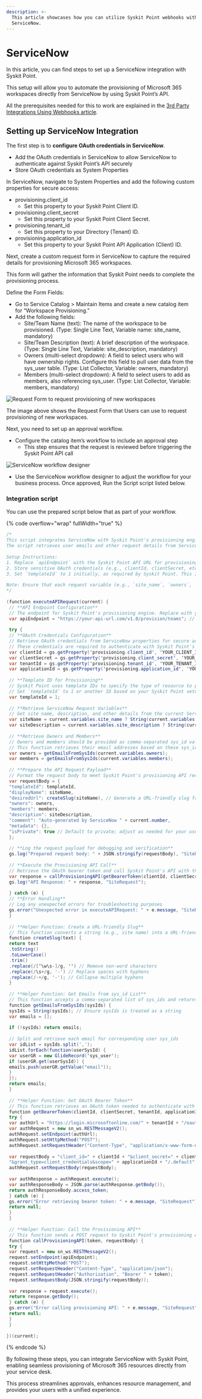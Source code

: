 ```yaml
---
description: >-
  This article showcases how you can utilize Syskit Point webhooks with
  ServiceNow.
---
```


# ServiceNow

In this article, you can find steps to set up a ServiceNow integration with Syskit Point.

This setup will allow you to automate the provisioning of Microsoft 365 workspaces directly from ServiceNow by using Syskit Point’s API.

All the prerequisites needed for this to work are explained in the [3rd Party Integrations Using Webhooks article](webhooks-example.md).

## Setting up ServiceNow Integration

The first step is to **configure OAuth credentials in ServiceNow**.

* Add the OAuth credentials in ServiceNow to allow ServiceNow to authenticate against Syskit Point’s API securely
* Store OAuth credentials as System Properties

In ServiceNow, navigate to System Properties and add the following custom properties for secure access:

* provisioning.client\_id
  * Set this property to your Syskit Point Client ID.
* provisioning.client\_secret
  * Set this property to your Syskit Point Client Secret.
* provisioning.tenant\_id
  * Set this property to your Directory (Tenant) ID.
* provisioning.application\_id
  * Set this property to your Syskit Point API Application (Client) ID.

Next, create a custom request form in ServiceNow to capture the required details for provisioning Microsoft 365 workspaces.

This form will gather the information that Syskit Point needs to complete the provisioning process.

Define the Form Fields:

* Go to Service Catalog > Maintain Items and create a new catalog item for “Workspace Provisioning.”
* Add the following fields:
  * Site/Team Name (text): The name of the workspace to be provisioned. (Type: Single Line Text, Variable name: site\_name, mandatory)
  * Site/Team Description (text): A brief description of the workspace. (Type: Single Line Text, Variable: site\_description, mandatory)
  * Owners (multi-select dropdown): A field to select users who will have ownership rights. Configure this field to pull user data from the sys\_user table. (Type: List Collector, Variable: owners, mandatory)
  * Members (multi-select dropdown): A field to select users to add as members, also referencing sys\_user. (Type: List Collector, Variable: members, mandatory)

![Request Form to request provisioning of new workspaces](../../.gitbook/assets/servicenow-example-request-form.png)

The image above shows the Request Form that Users can use to request provisioning of new workspaces.

Next, you need to set up an approval workflow.

* Configure the catalog item’s workflow to include an approval step
  * This step ensures that the request is reviewed before triggering the Syskit Point API call

![ServiceNow workflow designer](../../.gitbook/assets/servicenow-examples-workflow-approval.png)

* Use the ServiceNow workflow designer to adjust the workflow for your business process. Once approved, Run the Script script listed below.

### Integration script

You can use the prepared script below that as part of your workflow.

{% code overflow="wrap" fullWidth="true" %}
```csharp
/*
This script integrates ServiceNow with Syskit Point's provisioning engine to create a new team based on a ServiceNow request item.
The script retrieves user emails and other request details from ServiceNow, formats the data, and sends it to Syskit Point's provisioning API.
 
Setup Instructions:
1. Replace `apiEndpoint` with the Syskit Point API URL for provisioning.
2. Store sensitive OAuth credentials (e.g., clientId, clientSecret, etc.) in ServiceNow properties for secure access.
3. Set `templateId` to 1 initially, as required by Syskit Point. This ID should be retrieved from Syskit Point based on your template setup.
 
Note: Ensure that each request variable (e.g., `site_name`, `owners`, `members`) is properly defined on the ServiceNow request item.
*/
 
(function executeAPIRequest(current) {
 // **API Endpoint Configuration**
 // The endpoint for Syskit Point's provisioning engine. Replace with your actual endpoint URL.
 var apiEndpoint = "https://your-api-url.com/v1.0/provision/teams"; // Example endpoint
 
 try {
 // **OAuth Credentials Configuration**
 // Retrieve OAuth credentials from ServiceNow properties for secure access.
 // These credentials are required to authenticate with Syskit Point's API.
 var clientId = gs.getProperty('provisioning.client_id', 'YOUR_CLIENT_ID'); // Replace with property name or actual ID
 var clientSecret = gs.getProperty('provisioning.client_secret', 'YOUR_CLIENT_SECRET'); // Replace with property name or actual secret
 var tenantId = gs.getProperty('provisioning.tenant_id', 'YOUR_TENANT_ID'); // Replace with property name or actual tenant ID
 var applicationId = gs.getProperty('provisioning.application_id', 'YOUR_APPLICATION_ID'); // Replace with property name or actual app ID
        
 // **Template ID for Provisioning**
 // Syskit Point uses template IDs to specify the type of resource to provision.
 // Set `templateId` to 1 or another ID based on your Syskit Point setup.
 var templateId = 1;
 
 // **Retrieve ServiceNow Request Variables**
 // Get site name, description, and other details from the current ServiceNow request item.
 var siteName = current.variables.site_name ? String(current.variables.site_name) : "Default Site Name";
 var siteDescription = current.variables.site_description ? String(current.variables.site_description) : "Default Description";
 
 // **Retrieve Owners and Members**
 // Owners and members should be provided as comma-separated sys_id values.
 // This function retrieves their email addresses based on these sys_ids.
 var owners = getEmailsFromSysIds(current.variables.owners);
 var members = getEmailsFromSysIds(current.variables.members);
 
 // **Prepare the API Request Payload**
 // Format the request body to meet Syskit Point's provisioning API requirements.
 var requestBody = {
 "templateId": templateId,
 "displayName": siteName,
 "desiredUrl": createSlug(siteName), // Generate a URL-friendly slug from the site name
 "owners": owners,
 "members": members,
 "description": siteDescription,
 "comment": "Auto-generated by ServiceNow " + current.number,
 "metadata": {},
 "isPrivate": true // Default to private; adjust as needed for your use case
 };
 
 // **Log the request payload for debugging and verification**
 gs.log("Prepared request body: " + JSON.stringify(requestBody), "SiteRequest");
 
 // **Execute the Provisioning API Call**
 // Retrieve the OAuth bearer token and call Syskit Point's API with the formatted request payload
 var response = callProvisioningAPI(getBearerToken(clientId, clientSecret, tenantId, applicationId), requestBody);
 gs.log("API Response: " + response, "SiteRequest");
 
 } catch (e) {
 // **Error Handling**
 // Log any unexpected errors for troubleshooting purposes
 gs.error("Unexpected error in executeAPIRequest: " + e.message, "SiteRequest");
 }
 
 // **Helper Function: Create a URL-friendly Slug**
 // This function converts a string (e.g., site name) into a URL-friendly slug by removing spaces and special characters
 function createSlug(text) {
 return text
 .toString()
 .toLowerCase()
 .trim()
 .replace(/[^\w\s-]/g, '') // Remove non-word characters
 .replace(/\s+/g, '-') // Replace spaces with hyphens
 .replace(/-+/g, '-'); // Collapse multiple hyphens
 }
 
 // **Helper Function: Get Emails from sys_id List**
 // This function accepts a comma-separated list of sys_ids and returns an array of corresponding email addresses.
 function getEmailsFromSysIds(sysIds) {
 sysIds = String(sysIds); // Ensure sysIds is treated as a string
 var emails = [];
 
 if (!sysIds) return emails;
 
 // Split and retrieve each email for corresponding user sys_ids
 var idList = sysIds.split(',');
 idList.forEach(function(userSysId) {
 var userGR = new GlideRecord('sys_user');
 if (userGR.get(userSysId)) {
 emails.push(userGR.getValue("email"));
 }
 });
 return emails;
 }
 
 // **Helper Function: Get OAuth Bearer Token**
 // This function retrieves an OAuth token needed to authenticate with Syskit Point's provisioning API.
 function getBearerToken(clientId, clientSecret, tenantId, applicationId) {
 try {
 var authUrl = "https://login.microsoftonline.com/" + tenantId + "/oauth2/v2.0/token";
 var authRequest = new sn_ws.RESTMessageV2();
 authRequest.setEndpoint(authUrl);
 authRequest.setHttpMethod("POST");
 authRequest.setRequestHeader("Content-Type", "application/x-www-form-urlencoded");
 
 var requestBody = "client_id=" + clientId + "&client_secret=" + clientSecret +
 "&grant_type=client_credentials&scope=" + applicationId + "/.default";
 authRequest.setRequestBody(requestBody);
 
 var authResponse = authRequest.execute();
 var authResponseBody = JSON.parse(authResponse.getBody());
 return authResponseBody.access_token;
 } catch (e) {
 gs.error("Error retrieving bearer token: " + e.message, "SiteRequest");
 return null;
 }
 }
 
 // **Helper Function: Call the Provisioning API**
 // This function sends a POST request to Syskit Point's provisioning API with the bearer token and formatted request payload.
 function callProvisioningAPI(token, requestBody) {
 try {
 var request = new sn_ws.RESTMessageV2();
 request.setEndpoint(apiEndpoint);
 request.setHttpMethod("POST");
 request.setRequestHeader("Content-Type", "application/json");
 request.setRequestHeader("Authorization", "Bearer " + token);
 request.setRequestBody(JSON.stringify(requestBody));
 
 var response = request.execute();
 return response.getBody();
 } catch (e) {
 gs.error("Error calling provisioning API: " + e.message, "SiteRequest");
 return null;
 }
 }
 
})(current);

```
{% endcode %}

By following these steps, you can integrate ServiceNow with Syskit Point, enabling seamless provisioning of Microsoft 365 resources directly from your service desk.

This process streamlines approvals, enhances resource management, and provides your users with a unified experience.
